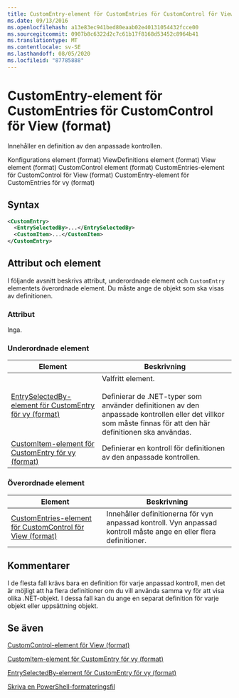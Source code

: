```yaml
---
title: CustomEntry-element för CustomEntries för CustomControl för View (format) | Microsoft Docs
ms.date: 09/13/2016
ms.openlocfilehash: a13e83ec941bed80eaab02e40131054432fcce00
ms.sourcegitcommit: 0907b8c6322d2c7c61b17f8168d53452c8964b41
ms.translationtype: MT
ms.contentlocale: sv-SE
ms.lasthandoff: 08/05/2020
ms.locfileid: "87785888"
---
```

# <a name="customentry-element-for-customentries-for-customcontrol-for-view-format"></a>CustomEntry-element för CustomEntries för CustomControl för View (format)

Innehåller en definition av den anpassade kontrollen.

Konfigurations element (format) ViewDefinitions element (format) View element (format) CustomControl element (format) CustomEntries-element för CustomControl för View (format) CustomEntry-element för CustomEntries för vy (format)

## <a name="syntax"></a>Syntax

```xml
<CustomEntry>
  <EntrySelectedBy>...</EntrySelectedBy>
  <CustomItem>...</CustomItem>
</CustomEntry>
```

## <a name="attributes-and-elements"></a>Attribut och element

I följande avsnitt beskrivs attribut, underordnade element och `CustomEntry` elementets överordnade element. Du måste ange de objekt som ska visas av definitionen.

### <a name="attributes"></a>Attribut

Inga.

### <a name="child-elements"></a>Underordnade element

|Element|Beskrivning|
|-------------|-----------------|
|[EntrySelectedBy-element för CustomEntry för vy (format)](./entryselectedby-element-for-customentry-for-customcontrol-for-view-format.md)|Valfritt element.<br /><br /> Definierar de .NET-typer som använder definitionen av den anpassade kontrollen eller det villkor som måste finnas för att den här definitionen ska användas.|
|[CustomItem-element för CustomEntry för vy (format)](./customitem-element-for-customentry-for-customcontrol-for-view-format.md)|Definierar en kontroll för definitionen av den anpassade kontrollen.|

### <a name="parent-elements"></a>Överordnade element

|Element|Beskrivning|
|-------------|-----------------|
|[CustomEntries-element för CustomControl för View (format)](./customentries-element-for-customcontrol-for-view-format.md)|Innehåller definitionerna för vyn anpassad kontroll. Vyn anpassad kontroll måste ange en eller flera definitioner.|

## <a name="remarks"></a>Kommentarer

I de flesta fall krävs bara en definition för varje anpassad kontroll, men det är möjligt att ha flera definitioner om du vill använda samma vy för att visa olika .NET-objekt. I dessa fall kan du ange en separat definition för varje objekt eller uppsättning objekt.

## <a name="see-also"></a>Se även

[CustomControl-element för View (format)](./customcontrol-element-for-view-format.md)

[CustomItem-element för CustomEntry för vy (format)](./customitem-element-for-customentry-for-customcontrol-for-view-format.md)

[EntrySelectedBy-element för CustomEntry för vy (format)](./entryselectedby-element-for-customentry-for-customcontrol-for-view-format.md)

[Skriva en PowerShell-formateringsfil](./writing-a-powershell-formatting-file.md)
